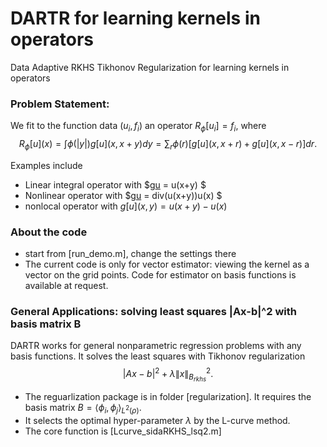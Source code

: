 # DARTR for learning kernels in operators
Data Adaptive RKHS Tikhonov Regularization for learning kernels in operators

### Problem Statement:
We fit to the function data $(u_i,f_i)$ an operator $R_\phi[u_i] = f_i$, where  
    $$ R_\phi[u](x) = \int \phi(|y|)g[u](x,x+y) dy 
                   = \sum_r \phi(r) [ g[u](x,x+r)+ g[u](x,x-r) ] dr.$$

Examples include 

- Linear integral operator with $g[u](x,y) =  u(x+y) $  
- Nonlinear operator with $g[u](x,y) = div(u(x+y))u(x) $
- nonlocal operator with $g[u](x,y) =  u(x+y)-u(x)$   


### About the code

- start from [run_demo.m], change the settings there
- The current code is only for vector estimator: viewing the kernel as a vector on the grid points. Code for estimator on basis functions is available at request.  

### General Applications: solving least squares |Ax-b|^2 with basis matrix B
DARTR works for general nonparametric regression problems with any basis functions. It solves the least squares with Tikhonov regularization
$$|Ax-b|^2  + \lambda \|x\|_{B_{rkhs}}^2. $$

- The reguarlization package is in folder [regularization]. It requires the basis matrix $B =\langle \phi_i,\phi_j\rangle _{L^2(\rho)}$.    
- It selects the optimal hyper-parameter $\lambda$ by the L-curve method.
- The core function is [Lcurve\_sidaRKHS\_lsq2.m]
